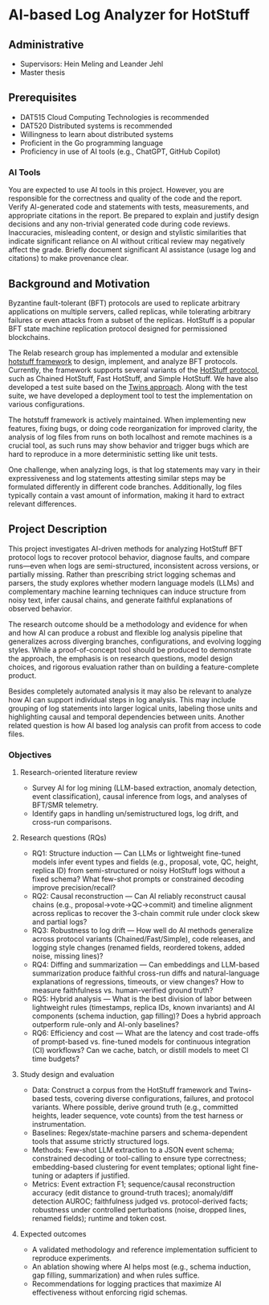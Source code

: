 # AI-based Log Analyzer for HotStuff

## Administrative

- Supervisors: Hein Meling and Leander Jehl
- Master thesis

## Prerequisites

- DAT515 Cloud Computing Technologies is recommended
- DAT520 Distributed systems is recommended
- Willingness to learn about distributed systems
- Proficient in the Go programming language
- Proficiency in use of AI tools (e.g., ChatGPT, GitHub Copilot)

### AI Tools

You are expected to use AI tools in this project.
However, you are responsible for the correctness and quality of the code and the report.
Verify AI-generated code and statements with tests, measurements, and appropriate citations in the report.
Be prepared to explain and justify design decisions and any non-trivial generated code during code reviews.
Inaccuracies, misleading content, or design and stylistic similarities that indicate significant reliance on AI without critical review may negatively affect the grade.
Briefly document significant AI assistance (usage log and citations) to make provenance clear.

## Background and Motivation

Byzantine fault-tolerant (BFT) protocols are used to replicate arbitrary applications on multiple servers, called replicas, while tolerating arbitrary failures or even attacks from a subset of the replicas.
HotStuff is a popular BFT state machine replication protocol designed for permissioned blockchains.

The Relab research group has implemented a modular and extensible [hotstuff framework][3] to design, implement, and analyze BFT protocols.
Currently, the framework supports several variants of the [HotStuff protocol][4], such as Chained HotStuff, Fast HotStuff, and Simple HotStuff.
We have also developed a test suite based on the [Twins approach][5].
Along with the test suite, we have developed a deployment tool to test the implementation on various configurations.

The hotstuff framework is actively maintained. When implementing new features, fixing bugs, or doing code reorganization for improved clarity, the analysis of log files from runs on both localhost and remote machines is a crucial tool, as such runs may show behavior and trigger bugs which are hard to reproduce in a more deterministic setting like unit tests.

One challenge, when analyzing logs, is that log statements may vary in their expressiveness and log statements attesting similar steps may be formulated differently in different code branches. Additionally, log files typically contain a vast amount of information, making it hard to extract relevant differences.

## Project Description

This project investigates AI-driven methods for analyzing HotStuff BFT protocol logs to recover protocol behavior, diagnose faults, and compare runs—even when logs are semi-structured, inconsistent across versions, or partially missing.
Rather than prescribing strict logging schemas and parsers, the study explores whether modern language models (LLMs) and complementary machine learning techniques can induce structure from noisy text, infer causal chains, and generate faithful explanations of observed behavior.

The research outcome should be a methodology and evidence for when and how AI can produce a robust and flexible log analysis pipeline that generalizes across diverging branches, configurations, and evolving logging styles.
While a proof-of-concept tool should be produced to demonstrate the approach, the emphasis is on research questions, model design choices, and rigorous evaluation rather than on building a feature-complete product.

<!-- Usikker om denne skal være her eller som del av research questions. -->
Besides completely automated analysis it may also be relevant to analyze how AI can support individual steps in log analysis.
This may include grouping of log statements into larger logical units, labeling those units and highlighting causal and temporal dependencies between units. 
Another related question is how AI based log analysis can profit from access to code files.


### Objectives

1. Research-oriented literature review
   - Survey AI for log mining (LLM-based extraction, anomaly detection, event classification), causal inference from logs, and analyses of BFT/SMR telemetry.
   - Identify gaps in handling un/semistructured logs, log drift, and cross-run comparisons.

2. Research questions (RQs)
   - RQ1: Structure induction — Can LLMs or lightweight fine-tuned models infer event types and fields (e.g., proposal, vote, QC, height, replica ID) from semi-structured or noisy HotStuff logs without a fixed schema? What few-shot prompts or constrained decoding improve precision/recall?
   - RQ2: Causal reconstruction — Can AI reliably reconstruct causal chains (e.g., proposal→vote→QC→commit) and timeline alignment across replicas to recover the 3-chain commit rule under clock skew and partial logs?
   - RQ3: Robustness to log drift — How well do AI methods generalize across protocol variants (Chained/Fast/Simple), code releases, and logging style changes (renamed fields, reordered tokens, added noise, missing lines)?
   - RQ4: Diffing and summarization — Can embeddings and LLM-based summarization produce faithful cross-run diffs and natural-language explanations of regressions, timeouts, or view changes? How to measure faithfulness vs. human-verified ground truth?
   - RQ5: Hybrid analysis — What is the best division of labor between lightweight rules (timestamps, replica IDs, known invariants) and AI components (schema induction, gap filling)? Does a hybrid approach outperform rule-only and AI-only baselines?
   - RQ6: Efficiency and cost — What are the latency and cost trade-offs of prompt-based vs. fine-tuned models for continuous integration (CI) workflows? Can we cache, batch, or distill models to meet CI time budgets?

3. Study design and evaluation
   - Data: Construct a corpus from the HotStuff framework and Twins-based tests, covering diverse configurations, failures, and protocol variants. Where possible, derive ground truth (e.g., committed heights, leader sequence, vote counts) from the test harness or instrumentation.
   - Baselines: Regex/state-machine parsers and schema-dependent tools that assume strictly structured logs.
   - Methods: Few-shot LLM extraction to a JSON event schema; constrained decoding or tool-calling to ensure type correctness; embedding-based clustering for event templates; optional light fine-tuning or adapters if justified.
   - Metrics: Event extraction F1; sequence/causal reconstruction accuracy (edit distance to ground-truth traces); anomaly/diff detection AUROC; faithfulness judged vs. protocol-derived facts; robustness under controlled perturbations (noise, dropped lines, renamed fields); runtime and token cost.

4. Expected outcomes
   - A validated methodology and reference implementation sufficient to reproduce experiments.
   - An ablation showing where AI helps most (e.g., schema induction, gap filling, summarization) and when rules suffice.
   - Recommendations for logging practices that maximize AI effectiveness without enforcing rigid schemas.

[3]: https://github.com/relab/hotstuff
[4]: https://arxiv.org/abs/1803.05069
[5]: https://malkhi.com/posts/2020/04/making-BFT-systems-robust/
